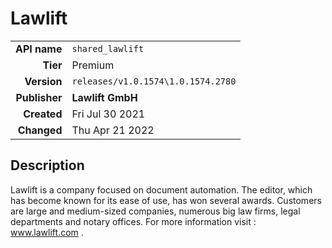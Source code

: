 # Lawlift
| | |
|-:|-|
|**API name**|`shared_lawlift`|
|**Tier**|Premium|
|**Version**|`releases/v1.0.1574\1.0.1574.2780`|
|**Publisher**|**Lawlift GmbH**|
|**Created**|Fri Jul 30 2021|
|**Changed**|Thu Apr 21 2022|

## Description
Lawlift is a company focused on document automation. The editor, which has become known for its ease of use, has won several awards. Customers are large and medium-sized companies, numerous big law firms, legal departments and notary offices. For more information visit : www.lawlift.com .
